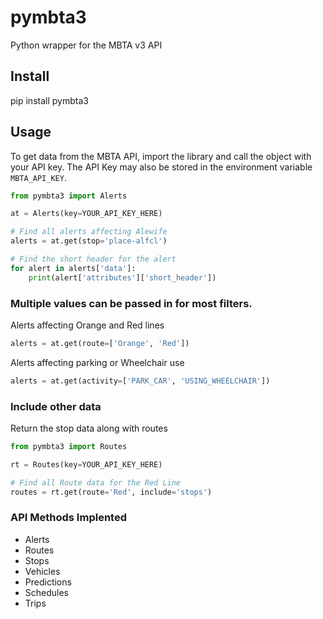 # pymbta3
Python wrapper for the MBTA v3 API

## Install

pip install pymbta3

## Usage

To get data from the MBTA API, import the library and call the object with your API key. The API Key may also be stored in the environment variable ``MBTA_API_KEY``.

```python
from pymbta3 import Alerts

at = Alerts(key=YOUR_API_KEY_HERE)

# Find all alerts affecting Alewife
alerts = at.get(stop='place-alfcl')

# Find the short header for the alert
for alert in alerts['data']:
    print(alert['attributes']['short_header'])
```

### Multiple values can be passed in for most filters.

Alerts affecting Orange and Red lines
```python
alerts = at.get(route=['Orange', 'Red'])
```

Alerts affecting parking or Wheelchair use
```python
alerts = at.get(activity=['PARK_CAR', 'USING_WHEELCHAIR'])
```

### Include other data
Return the stop data along with routes
```python
from pymbta3 import Routes

rt = Routes(key=YOUR_API_KEY_HERE)

# Find all Route data for the Red Line
routes = rt.get(route='Red', include='stops')

```
### API Methods Implented

- Alerts
- Routes
- Stops
- Vehicles
- Predictions
- Schedules
- Trips
